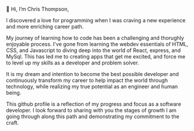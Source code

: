 👋 Hi, I’m Chris Thompson,

I discovered a love for programming when I was craving a new experience and more enriching career path. 

My journey of learning how to code has been a challenging and thorughly enjoyable process. I've gone from learning the webdev essentials of HTML, CSS, and Javascript to diving deep into the world of React, express, and MySql. This has led me to creating apps that get me excited, and force me to level up my skills as a developer and problem solver. 

It is my dream and intention to become the best possible developer and continuously transform my career to help impact the world through technology, while realizing my true potential as an engineer and human being. 

This github profile is a reflection of my progress and focus as a software developer. I look forward to sharing with you the stages of growth I am going through along this path and demonstrating my commitment to the craft.

